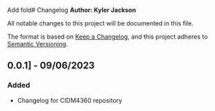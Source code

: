 Add fold# Changelog
**Author: Kyler Jackson**

All notable changes to this project will be documented in this file.

The format is based on [Keep a Changelog](https://keepachangelog.com/en/1.0.0/),
and this project adheres to [Semantic Versioning](https://semver.org/spec/v2.0.0.html).

## 0.0.1] - 09/06/2023
### Added
- Changelog for CIDM4360 repository
